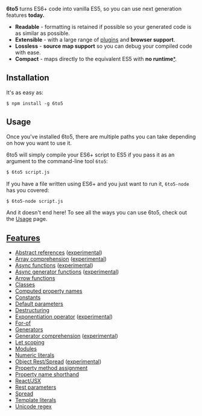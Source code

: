 **6to5** turns ES6+ code into vanilla ES5, so you can use next generation features **today.**

 - **Readable** - formatting is retained if possible so your generated code is as similar as possible.
 - **Extensible** - with a large range of [plugins](plugins.md) and **browser support**.
 - **Lossless** - **source map support** so you can debug your compiled code with ease.
 - **Compact** - maps directly to the equivalent ES5 with **no runtime**[\*](caveats.md).

## Installation

It's as easy as:

    $ npm install -g 6to5

## Usage

Once you've installed 6to5, there are multiple paths you can take depending on
how you want to use it.

6to5 will simply compile your ES6+ script to ES5 if you pass it as an argument
to the command-line tool `6to5`:

```sh
$ 6to5 script.js
```

If you have a file written using ES6+ and you just want to run it, `6to5-node`
has you covered:

```sh
$ 6to5-node script.js
```

And it doesn't end here! To see all the ways you can use 6to5, check out the
[Usage](http://6to5.github.io/usage.html) page.

## [Features](features.md)

 - [Abstract references](features.md#abstract-references) ([experimental](experimental.md))
 - [Array comprehension](features.md#array-comprehension) ([experimental](experimental.md))
 - [Async functions](features.md#async-functions) ([experimental](experimental.md))
 - [Async generator functions](features.md#async-generator-functions) ([experimental](experimental.md))
 - [Arrow functions](features.md#arrow-functions)
 - [Classes](features.md#classes)
 - [Computed property names](features.md#computed-property-names)
 - [Constants](features.md#constants)
 - [Default parameters](features.md#default-parameters)
 - [Destructuring](features.md#destructuring)
 - [Exponentiation operator](features.md#exponentiation-operator) ([experimental](experimental.md))
 - [For-of](features.md#for-of)
 - [Generators](features.md#generators)
 - [Generator comprehension](features.md#generator-comprehension) ([experimental](experimental.md))
 - [Let scoping](features.md#let-scoping)
 - [Modules](features.md#modules)
 - [Numeric literals](features.md#numeric-literals)
 - [Object Rest/Spread](features.md#object-rest-spread) ([experimental](experimental.md))
 - [Property method assignment](features.md#property-method-assignment)
 - [Property name shorthand](features.md#property-name-shorthand)
 - [React/JSX](react.md)
 - [Rest parameters](features.md#rest-parameters)
 - [Spread](features.md#spread)
 - [Template literals](features.md#template-literals)
 - [Unicode regex](features.md#unicode-regex)
